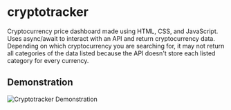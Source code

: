 # cryptotracker
Cryptocurrency price dashboard made using HTML, CSS, and JavaScript. Uses async/await to interact with an API and return cryptocurrency data. Depending on which cryptocurrency you are searching for, it may not return all categories of the data listed because the API doesn't store each listed category for every currency.
## Demonstration
![Cryptotracker Demonstration](https://media.giphy.com/media/UpCvZRiCIqJtVhgTko/giphy.gif)
